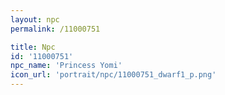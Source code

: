 ```yaml
---
layout: npc
permalink: /11000751

title: Npc
id: '11000751'
npc_name: 'Princess Yomi'
icon_url: 'portrait/npc/11000751_dwarf1_p.png'
---
```


